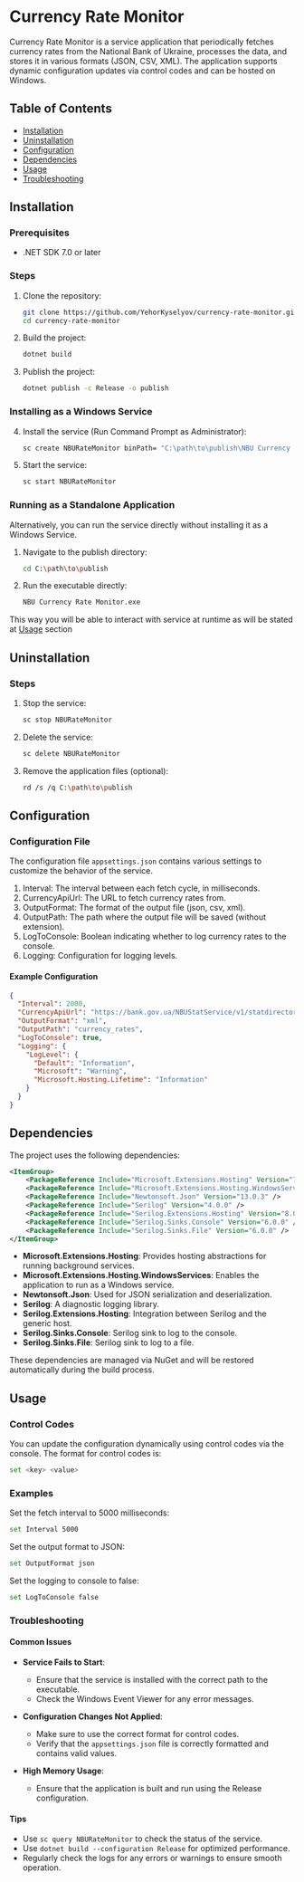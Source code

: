 # Currency Rate Monitor

Currency Rate Monitor is a service application that periodically fetches currency rates from the National Bank of Ukraine, processes the data, and stores it in various formats (JSON, CSV, XML). The application supports dynamic configuration updates via control codes and can be hosted on Windows.

## Table of Contents
- [Installation](#installation)
- [Uninstallation](#uninstallation)
- [Configuration](#configuration)
- [Dependencies](#dependencies)
- [Usage](#usage)
- [Troubleshooting](#troubleshooting)

## Installation

### Prerequisites
- .NET SDK 7.0 or later

### Steps

1. Clone the repository:
    ```sh
    git clone https://github.com/YehorKyselyov/currency-rate-monitor.git
    cd currency-rate-monitor
    ```

2. Build the project:
    ```sh
    dotnet build
    ```

3. Publish the project:
    ```sh
    dotnet publish -c Release -o publish
    ```

### Installing as a Windows Service

4. Install the service (Run Command Prompt as Administrator):
    ```sh
    sc create NBURateMonitor binPath= "C:\path\to\publish\NBU Currency Rate Monitor.exe"
    ```

5. Start the service:
    ```sh
    sc start NBURateMonitor
    ```

### Running as a Standalone Application

Alternatively, you can run the service directly without installing it as a Windows Service. 

1. Navigate to the publish directory:
    ```sh
    cd C:\path\to\publish
    ```

2. Run the executable directly:
    ```sh
    NBU Currency Rate Monitor.exe
    ```

This way you will be able to interact with service at runtime as will be stated at [Usage](#usage) section

## Uninstallation

### Steps
1. Stop the service:
    ```sh
    sc stop NBURateMonitor
    ```

2. Delete the service:
    ```sh
    sc delete NBURateMonitor
    ```

3. Remove the application files (optional):
    ```sh
    rd /s /q C:\path\to\publish
    ```

## Configuration

### Configuration File
The configuration file `appsettings.json` contains various settings to customize the behavior of the service.

1. Interval: The interval between each fetch cycle, in milliseconds.
2. CurrencyApiUrl: The URL to fetch currency rates from.
3. OutputFormat: The format of the output file (json, csv, xml).
4. OutputPath: The path where the output file will be saved (without extension).
5. LogToConsole: Boolean indicating whether to log currency rates to the console.
6. Logging: Configuration for logging levels.

#### Example Configuration
```json
{
  "Interval": 2000,
  "CurrencyApiUrl": "https://bank.gov.ua/NBUStatService/v1/statdirectory/exchangenew?xml",
  "OutputFormat": "xml",
  "OutputPath": "currency_rates",
  "LogToConsole": true,
  "Logging": {
    "LogLevel": {
      "Default": "Information",
      "Microsoft": "Warning",
      "Microsoft.Hosting.Lifetime": "Information"
    }
  }
}
```

## Dependencies

The project uses the following dependencies:

```xml
<ItemGroup>
    <PackageReference Include="Microsoft.Extensions.Hosting" Version="7.0.1" />
    <PackageReference Include="Microsoft.Extensions.Hosting.WindowsServices" Version="7.0.1" />
    <PackageReference Include="Newtonsoft.Json" Version="13.0.3" />
    <PackageReference Include="Serilog" Version="4.0.0" />
    <PackageReference Include="Serilog.Extensions.Hosting" Version="8.0.0" />
    <PackageReference Include="Serilog.Sinks.Console" Version="6.0.0" />
    <PackageReference Include="Serilog.Sinks.File" Version="6.0.0" />
</ItemGroup>
```

- **Microsoft.Extensions.Hosting**: Provides hosting abstractions for running background services.
- **Microsoft.Extensions.Hosting.WindowsServices**: Enables the application to run as a Windows service.
- **Newtonsoft.Json**: Used for JSON serialization and deserialization.
- **Serilog**: A diagnostic logging library.
- **Serilog.Extensions.Hosting**: Integration between Serilog and the generic host.
- **Serilog.Sinks.Console**: Serilog sink to log to the console.
- **Serilog.Sinks.File**: Serilog sink to log to a file.

These dependencies are managed via NuGet and will be restored automatically during the build process.

## Usage

### Control Codes
You can update the configuration dynamically using control codes via the console. The format for control codes is:
```sh
set <key> <value>
```
### Examples
Set the fetch interval to 5000 milliseconds:
```sh
set Interval 5000
```
Set the output format to JSON:
```sh
set OutputFormat json
```
Set the logging to console to false:
```sh
set LogToConsole false
```
### Troubleshooting

#### Common Issues

- **Service Fails to Start**:
  - Ensure that the service is installed with the correct path to the executable.
  - Check the Windows Event Viewer for any error messages.

- **Configuration Changes Not Applied**:
  - Make sure to use the correct format for control codes.
  - Verify that the `appsettings.json` file is correctly formatted and contains valid values.

- **High Memory Usage**:
  - Ensure that the application is built and run using the Release configuration.

#### Tips

- Use `sc query NBURateMonitor` to check the status of the service.
- Use `dotnet build --configuration Release` for optimized performance.
- Regularly check the logs for any errors or warnings to ensure smooth operation.
